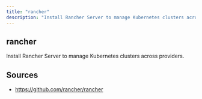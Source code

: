 ```yaml
---
title: "rancher"
description: "Install Rancher Server to manage Kubernetes clusters across providers."
---
```


## rancher

Install Rancher Server to manage Kubernetes clusters across providers.

## Sources

- https://github.com/rancher/rancher
